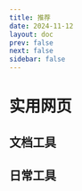 ```yaml
---
title: 推荐
date: 2024-11-12
layout: doc
prev: false
next: false
sidebar: false
---
```


# 实用网页

<script setup> 
import Table from '../.vitepress/components/Table.vue'
const data = new Map([
  [
    '文档工具', [
      { name: 'ilovepdf', url: 'https://www.ilovepdf.com/zh-cn', remark: 'PDF在线转换工具' },
      { name: '超级PDF', url: 'https://xpdf.cn/', remark: 'PDF在线工具合集' },
      { name: 'wd1x', url: 'https://word.wd1x.com/', remark: 'Word代码高亮' },
    ]
  ],
  [
    '日常工具', [
      { name: 'ev录屏', url: 'https://www.ieway.cn/', remark: '免费、轻量录屏' },
      { name: 'parsec', url: 'https://dash.parsec.app/', remark: '远程串流' },
      { name: 'snapdrop', url: 'https://onedoes.github.io/snapdrop/', remark: '局域网文件分享' },
    ]
  ],
  
])
</script>

## 文档工具

<Table 
  :columns="[
    { title: '名称', key: 'name' },
    { title: '地址', key: 'url' },
    { title: '备注', key: 'remark' }
  ]"
  :data="data.get('文档工具')"
/>

## 日常工具

<Table 
  :columns="[
    { title: '名称', key: 'name' },
    { title: '地址', key: 'url' },
    { title: '备注', key: 'remark' }
  ]"
  :data="data.get('日常工具')"
/>
